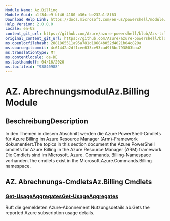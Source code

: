```yaml
---
Module Name: Az.Billing
Module Guid: a1f34ce9-bf46-4180-b36c-be232a1f8f63
Download Help Link: https://docs.microsoft.com/en-us/powershell/module/az.billing
Help Version: 2.0.0.0
Locale: en-US
content_git_url: https://github.com/Azure/azure-powershell/blob/Azs-tzl/src/Billing/Billing/help/Az.Billing.md
original_content_git_url: https://github.com/Azure/azure-powershell/blob/Azs-tzl/src/Billing/Billing/help/Az.Billing.md
ms.openlocfilehash: 2881865511a95a781d18684b052d4021b04c829a
ms.sourcegitcommit: 4c61442a2df1cee633ce93cad9f6bc793803baa2
ms.translationtype: MT
ms.contentlocale: de-DE
ms.lasthandoff: 04/16/2020
ms.locfileid: "93840988"
---
```

# <span data-ttu-id="c66f9-101">AZ. Abrechnungsmodul</span><span class="sxs-lookup"><span data-stu-id="c66f9-101">Az.Billing Module</span></span>
## <span data-ttu-id="c66f9-102">Beschreibung</span><span class="sxs-lookup"><span data-stu-id="c66f9-102">Description</span></span>
<span data-ttu-id="c66f9-103">In den Themen in diesem Abschnitt werden die Azure PowerShell-Cmdlets für Azure Billing im Azure Resource Manager (Arm)-Framework dokumentiert.</span><span class="sxs-lookup"><span data-stu-id="c66f9-103">The topics in this section document the Azure PowerShell cmdlets for Azure Billing in the Azure Resource Manager (ARM) framework.</span></span> <span data-ttu-id="c66f9-104">Die Cmdlets sind im Microsoft. Azure. Commands. Billing-Namespace vorhanden.</span><span class="sxs-lookup"><span data-stu-id="c66f9-104">The cmdlets exist in the Microsoft.Azure.Commands.Billing namespace.</span></span>

## <span data-ttu-id="c66f9-105">AZ. Abrechnungs-Cmdlets</span><span class="sxs-lookup"><span data-stu-id="c66f9-105">Az.Billing Cmdlets</span></span>
### [<span data-ttu-id="c66f9-106">Get-UsageAggregates</span><span class="sxs-lookup"><span data-stu-id="c66f9-106">Get-UsageAggregates</span></span>](Get-UsageAggregates.md)
<span data-ttu-id="c66f9-107">Ruft die gemeldeten Azure-Abonnement Nutzungsdetails ab.</span><span class="sxs-lookup"><span data-stu-id="c66f9-107">Gets the reported Azure subscription usage details.</span></span>
